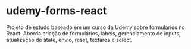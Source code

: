 # udemy-forms-react
Projeto de estudo baseado em um curso da Udemy sobre formulários no React. Aborda criação de formulários, labels, gerenciamento de inputs, atualização de state, envio, reset, textarea e select.
